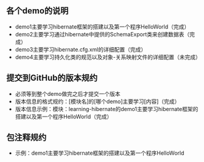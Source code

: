 ## 各个demo的说明
- demo1主要学习hibernate框架的搭建以及第一个程序HelloWorld（完成）
- demo2主要学习通过hibernate中提供的SchemaExport类来创建数据表（完成）
- demo3主要学习hibernate.cfg.xml的详细配置（完成）
- demo4主要学习持久化类的规范以及对象-关系映射文件的详细配置（未完成）




## 提交到GitHub的版本规约
- 必须等到整个demo做完之后才提交一个版本
- 版本信息的格式规约：[模块名]的[哪个demo]主要学习[内容]（完成）
- 版本信息示例：模块：learning-hibernate的demo1主要学习hibernate框架的搭建以及第一个程序HelloWorld（完成）



## 包注释规约
- 示例：demo1主要学习hibernate框架的搭建以及第一个程序HelloWorld
